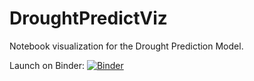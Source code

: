 # DroughtPredictViz

Notebook visualization for the Drought Prediction Model. 

Launch on Binder: [![Binder](https://mybinder.org/badge_logo.svg)](https://mybinder.org/v2/gh/mintproject/DroughtPredictViz/main)

